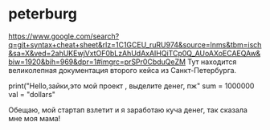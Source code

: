 # peterburg
https://www.google.com/search?q=git+syntax+cheat+sheet&rlz=1C1GCEU_ruRU974&source=lnms&tbm=isch&sa=X&ved=2ahUKEwjVxtOF0bLzAhUdAxAIHQiTCp0Q_AUoAXoECAEQAw&biw=1920&bih=969&dpr=1#imgrc=prSPr0CbduQeZM
Тут находится великолепная документация второго кейса 
из Санкт-Петербурга.



print("Hello,зайки,это мой проект , выделите денег, пж"
sum = 1000000
val = "dollars"

Обещаю, мой стартап взлетит и я заработаю куча денег, так сказала мне моя мама!


